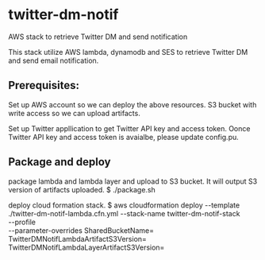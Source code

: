 # twitter-dm-notif
AWS stack to retrieve Twitter DM and send notification

This stack utilize AWS lambda, dynamodb and  SES to retrieve Twitter DM and send email notification.

## Prerequisites:
Set up AWS account so we can deploy the above resources. 
S3 bucket with write access so we can upload artifacts.

Set up Twitter appllication to get  Twitter API key and access token.
Oonce Twitter API key and access token is avaialbe, please update config.pu.


## Package and deploy
package lambda and lambda layer and upload to S3 bucket. It will output S3 version of artifacts uploaded.
$ ./package.sh <your s3 bucket>

deploy cloud formation stack.
$ aws cloudformation deploy --template ./twitter-dm-notif-lambda.cfn.yml --stack-name twitter-dm-notif-stack \
 --profile <your aws profile> \
 --parameter-overrides SharedBucketName=<your s3 bucket> \
 TwitterDMNotifLambdaArtifactS3Version=<above output > \
 TwitterDMNotifLambdaLayerArtifactS3Version=<above output>
